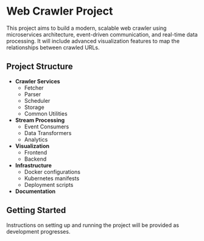 # Web Crawler Project

This project aims to build a modern, scalable web crawler using microservices architecture, event-driven communication, and real-time data processing. It will include advanced visualization features to map the relationships between crawled URLs.

## Project Structure

- **Crawler Services**
  - Fetcher
  - Parser
  - Scheduler
  - Storage
  - Common Utilities
- **Stream Processing**
  - Event Consumers
  - Data Transformers
  - Analytics
- **Visualization**
  - Frontend
  - Backend
- **Infrastructure**
  - Docker configurations
  - Kubernetes manifests
  - Deployment scripts
- **Documentation**

## Getting Started

Instructions on setting up and running the project will be provided as development progresses.
